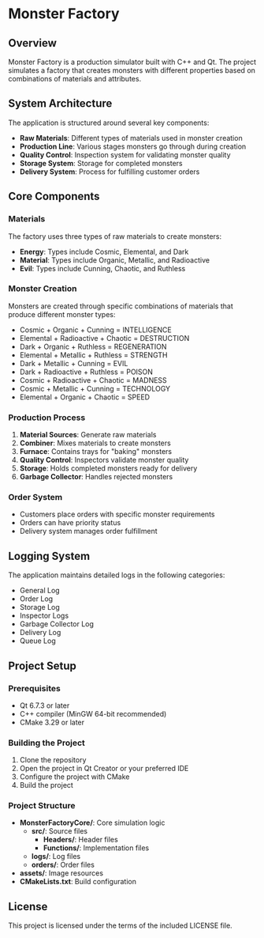 # Monster Factory

## Overview
Monster Factory is a production simulator built with C++ and Qt. The project simulates a factory that creates monsters with different properties based on combinations of materials and attributes.

## System Architecture

The application is structured around several key components:

- **Raw Materials**: Different types of materials used in monster creation
- **Production Line**: Various stages monsters go through during creation
- **Quality Control**: Inspection system for validating monster quality
- **Storage System**: Storage for completed monsters
- **Delivery System**: Process for fulfilling customer orders

## Core Components

### Materials
The factory uses three types of raw materials to create monsters:
- **Energy**: Types include Cosmic, Elemental, and Dark
- **Material**: Types include Organic, Metallic, and Radioactive
- **Evil**: Types include Cunning, Chaotic, and Ruthless

### Monster Creation
Monsters are created through specific combinations of materials that produce different monster types:
- Cosmic + Organic + Cunning = INTELLIGENCE
- Elemental + Radioactive + Chaotic = DESTRUCTION
- Dark + Organic + Ruthless = REGENERATION
- Elemental + Metallic + Ruthless = STRENGTH
- Dark + Metallic + Cunning = EVIL
- Dark + Radioactive + Ruthless = POISON
- Cosmic + Radioactive + Chaotic = MADNESS
- Cosmic + Metallic + Cunning = TECHNOLOGY
- Elemental + Organic + Chaotic = SPEED

### Production Process
1. **Material Sources**: Generate raw materials
2. **Combiner**: Mixes materials to create monsters
3. **Furnace**: Contains trays for "baking" monsters
4. **Quality Control**: Inspectors validate monster quality
5. **Storage**: Holds completed monsters ready for delivery
6. **Garbage Collector**: Handles rejected monsters

### Order System
- Customers place orders with specific monster requirements
- Orders can have priority status
- Delivery system manages order fulfillment

## Logging System
The application maintains detailed logs in the following categories:
- General Log
- Order Log
- Storage Log
- Inspector Logs
- Garbage Collector Log
- Delivery Log
- Queue Log

## Project Setup

### Prerequisites
- Qt 6.7.3 or later
- C++ compiler (MinGW 64-bit recommended)
- CMake 3.29 or later

### Building the Project
1. Clone the repository
2. Open the project in Qt Creator or your preferred IDE
3. Configure the project with CMake
4. Build the project

### Project Structure
- **MonsterFactoryCore/**: Core simulation logic
  - **src/**: Source files
    - **Headers/**: Header files
    - **Functions/**: Implementation files
  - **logs/**: Log files
  - **orders/**: Order files
- **assets/**: Image resources
- **CMakeLists.txt**: Build configuration

## License
This project is licensed under the terms of the included LICENSE file.
